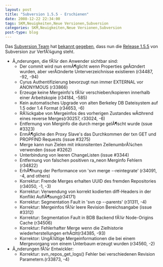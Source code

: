 ```yaml
---
layout: post
title: "Subversion 1.5.5 - Erschienen"
date: 2008-12-22 22:34:00
tags: SKM,Neuigkeiten,Neue Versionen,Subversion
categories: SKM,Neuigkeiten,Neue Versionen,Subversion
post-type: blog
---
```

Das <a href="http://subversion.tigris.org/">Subversion Team</a> hat <a href="http://subversion.tigris.org/servlets/NewsItemView?newsItemID=2223">bekannt gegeben</a>, dass nun die <a href="http://svn.collab.net/repos/svn/tags/1.5.5/CHANGES">Release 1.5.5</a> von Subversion zur VerfÃ¼gung steht. 

<ul>
  <li>Ã„nderungen, die fÃ¼r den Anwender sichtbar sind:
  <ul>

   <li>Der commit wird nun ermÃ¶glicht wenn Properties geÃ¤ndert wurden, aber verÃ¤nderte Unterverzeichnisse existieren (r34487, -92, -94)</li>
   <li>Cyrus Authentifizierung bevorzugt nun immer EXTERNAL vor ANONYMOUS (r33866)</li>
   <li>Erzeuge keine Mergeinfo's fÃ¼r verschieben/kopieren innerhalb einer Arbeitskopie  (r34184, -585)</li>
   <li>Kein automatisches Upgrade von alten Berkeley DB Dateisystem auf 1.5 oder 1.4 Format (r34653, -6)</li>
   <li>RÃ¼ckgabe von Mergeinfos des vorherigen Zustandes wÃ¤hrend eines reverse Merges(r30257, r33024, -6)</li>
   <li>Entfernung von Merginfo die durch merge gelÃ¶scht wurde (ssue #3323)</li>
   <li>ErmÃ¶gliche den Proxy Slave's das Durchkommen der txn GET und PROPFIND Requests (issue #3275)</li>
   <li>Merge kann nun Zielen mit inkonsitenten ZeilenumbrÃ¼chen verwenden (issue #3262)</li>
   <li>Unterbindung von leeren ChangeListen (issue #3344)</li>
   <li>Entfernung von falschen positiven ra_neon Merginfo Fehlern (r34822)</li>
   <li>ErhÃ¶hung der Performance von 'svn merge --reintegrate' (r34091, -4, and others)</li>
   <li>Korrektur: Fremde Merges erhalten UUID des fremden Repositories (r34050, -1, -3)</li>
   <li>Korrektur: Verwendung von korrekt kodierten diff-Headers in der Konflikt AuflÃ¶sung(r34171)</li>
   <li>Korrektur: Segmentation Fault in 'svn cp --parents' (r31311, -4)</li>
   <li>Korrektur: Mergeinfos fÃ¼r leere Revision Bereichsangabe  (issue #3312)</li>
   <li>Korrektur: Segmentation Fault in BDB Backend fÃ¼r Node-Origins Cache (r34506)</li>
   <li>Korrektur: Fehlerhafter Merge wenn die Zielhistorie wiederherstellungen erhÃ¤lt(r34385, -93)</li>
   <li>Korrektor: UngÃ¼ltige Mergeinformationen die bei einem Mergevorgang von einem Unterbaum erzeugt wurden (r34560, -2)</li>
   </ul>

  <li>Ã„nderungen fÃ¼r Entwickler:
   <ul>
     <li>Korrektur: svn_repos_get_logs() Fehler bei verschiedenen Revision Parametern.(r33873, -4)</li>
  </ul>
</ul>
